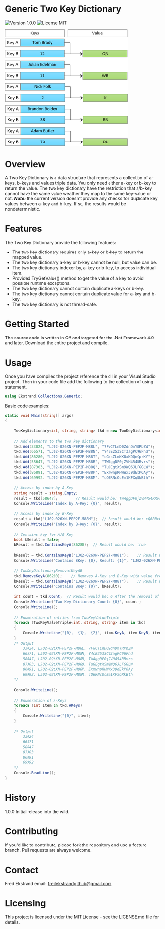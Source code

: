 # Generic Two Key Dictionary
![Version 1.0.0](https://img.shields.io/badge/Version-1.0.0-brightgreen.svg) ![License MIT](https://img.shields.io/badge/Licence-MIT-blue.svg)

![image](https://github.com/FredEkstrand/ImageFiles/raw/master/TwoKeyDictionary/TwoKeyDictionaryImage.png)	

# Overview
A Two Key Dictionary is a data structure that represents a collection of a-keys, b-keys and values triple data. You only need either a-key or b-key to return the value. The two key dictionary have the restriction that a/b-key cannot have the same value weather they map to the same key-value or not. **_Note:_** the current version doesn't provide any checks for duplicate key values between a-key and b-key. If so, the results would be nondeterministic. 

# Features
The Two Key Dictionary provide the following features:
* The two key dictionary requires only a-key or b-key to return the mapped value.
* The two key dictionary a-key or b-key cannot be null, but value can be.
* The two key dictionary indexer by, a-key or b-key, to access individual item.
* Provided TryGetValue() method to get the value of a key to avoid possible runtime exceptions. 
* The two key dictionary cannot contain duplicate a-keys or b-key.
* The two key dictionary cannot contain duplicate value for a-key and b-key.
* The two key dictionary is not thread-safe.

# Getting Started
The source code is written in C# and targeted for the .Net Framework 4.0 and later. Download the entire project and compile.

# Usage
Once you have compiled the project reference the dll in your Visual Studio project. Then in your code file add the following to the collection of using statement.

```csharp
using Ekstrand.Collections.Generic;
```
Basic code examples:
```csharp
static void Main(string[] args)
{

	TwoKeyDictionary<int, string, string> tkd = new TwoKeyDictionary<int, string, string>();

	// Add elements to the two key dictionary
	tkd.Add(33024, "LJ02-026XN-PEP2F-M88L", "7FwCTLnD0ZdnDmYRPbZW");
	tkd.Add(66571, "LJ02-026XN-PEP2F-M88N", "Y4cE253SCT3agPC96Fhd");
	tkd.Add(86280, "LJ02-026XN-PEP2F-M88T", "cGnsZLmKK8xKDQnCprKY");
	tkd.Add(58647, "LJ02-026XN-PEP2F-M88R", "TWAggDF0jZVH454RRvrs");
	tkd.Add(87303, "LJ02-026XN-PEP2F-M88Q", "TuGEgtXSm9WQ6JLFGGLW");
	tkd.Add(86891, "LJ02-026XN-PEP2F-M88P", "ExmwnpRHWWx39dEkP6Ay");
	tkd.Add(69992, "LJ02-026XN-PEP2F-M88M", "cQ6RNcQcEm1KFXqRkBth");

	// Access by index by A-Key
	string result = string.Empty;
	result = tkd[58647];        // Result would be: TWAggDF0jZVH454RRvrs
	Console.WriteLine("Index by A-Key: {0}", result);

	// Access by index by B-Key
	result = tkd["LJ02-026XN-PEP2F-M88M"];  // Result would be: cQ6RNcQcEm1KFXqRkBth
	Console.WriteLine("Index by B-Key: {0}", result);

	// Contains key for A/B-Key
	bool bResult = false;
	bResult = tkd.ContainsKeyA(86280);  // Result would be: true

	bResult = tkd.ContainsKeyB("LJ02-026XN-PEP2F-M881");    // Result would be: false;
	Console.WriteLine("Contains BKey: {0}, Result: {1}", "LJ02-026XN-PEP2F-M881", bResult);

	// TwoKeyDictionaryRemovalKeyAB
	tkd.RemoveKeyA(86280);    // Removes A-Key and B-Key with value from the two key dictionary.
	bResult = tkd.ContainsKeyB("LJ02-026XN-PEP2F-M88T");	// Result would be: false;
	Console.WriteLine("Contains BKey: {0}", bResult);

	int count = tkd.Count;  // Result would be: 6 After the removal of A-Key & B-Key with value.
	Console.WriteLine("Two Key Dictionary Count: {0}", count);
	Console.WriteLine();

	// Enumeration of entries from TwoKeyValueTriple
	foreach (TwoKeyValueTriple<int, string, string> item in tkd)
	{
		Console.WriteLine("{0},  {1},  {2}", item.KeyA, item.KeyB, item.Value);
	}
	/* Output
		33024, LJ02-026XN-PEP2F-M88L, 7FwCTLnD0ZdnDmYRPbZW
		66571, LJ02-026XN-PEP2F-M88N, Y4cE253SCT3agPC96Fhd
		58647, LJ02-026XN-PEP2F-M88R, TWAggDF0jZVH454RRvrs
		87303, LJ02-026XN-PEP2F-M88Q, TuGEgtXSm9WQ6JLFGGLW
		86891, LJ02-026XN-PEP2F-M88P, ExmwnpRHWWx39dEkP6Ay
		69992, LJ02-026XN-PEP2F-M88M, cQ6RNcQcEm1KFXqRkBth	
	*/

	Console.WriteLine();

	// Enumeration of A-Keys
	foreach (int item in tkd.AKeys)
	{
		Console.WriteLine("{0}", item);
	}

	/* Output
		33024
		66571
		58647
		87303
		86891
		69992	
	*/
	Console.ReadLine();
}
```

# History
 1.0.0 Initial release into the wild.

# Contributing

If you'd like to contribute, please fork the repository and use a feature
branch. Pull requests are always welcome.

# Contact
Fred Ekstrand
email: fredekstrandgithub@gmail.com

# Licensing

This project is licensed under the MIT License - see the LICENSE.md file for details.

